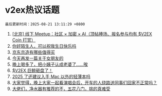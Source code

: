# v2ex热议话题

`最后更新时间：2025-08-21 13:11:29 +0800`

1. [[北京] 线下 Meetup：社区 × 加密 × AI（顶帖捧场、报名参与均有 $V2EX Coin 打赏）](https://www.v2ex.com/t/1153737)
1. [你好陌生人，可以祝我生日快乐吗](https://www.v2ex.com/t/1153801)
1. [京东京造有哪些值得买](https://www.v2ex.com/t/1153677)
1. [今天再发一篇关于女朋友的](https://www.v2ex.com/t/1153756)
1. [晚上喝多了，把小姨子认成老婆了……唉](https://www.v2ex.com/t/1153818)
1. [$V2EX 巨鲸砸盘了！](https://www.v2ex.com/t/1153865)
1. [2025 了还建议入手 Mac 以外的轻薄本吗](https://www.v2ex.com/t/1153858)
1. [大家觉得，晚上大家一起看演唱会后，开车的人绕路送同事们回家不正常吗？](https://www.v2ex.com/t/1153701)
1. [大佬们，净水器有推荐的不，五花八门，挑的真难受](https://www.v2ex.com/t/1153709)

